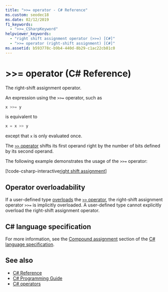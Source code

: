 ```yaml
---
title: ">>= operator - C# Reference"
ms.custom: seodec18
ms.date: 02/12/2019
f1_keywords: 
  - ">>=_CSharpKeyword"
helpviewer_keywords: 
  - "right shift assignment operator (>>=) [C#]"
  - ">>= operator (right-shift assignment) [C#]"
ms.assetid: b593778c-b9b4-440d-8b29-c1ac22cb81c0
---
```

# >>= operator (C# Reference)

The right-shift assignment operator.

An expression using the `>>=` operator, such as

```csharp
x >>= y
```

is equivalent to

```csharp
x = x >> y
```

except that `x` is only evaluated once.

The [`>>` operator](right-shift-operator.md) shifts its first operand right by the number of bits defined by its second operand.

The following example demonstrates the usage of the `>>=` operator:

[!code-csharp-interactive[right shift assignment](~/samples/snippets/csharp/language-reference/operators/ShiftOperatorsExamples.cs#RightShiftAssignment)]

## Operator overloadability

If a user-defined type [overloads](../keywords/operator.md) the [`>>` operator](right-shift-operator.md), the right-shift assignment operator `>>=` is implicitly overloaded. A user-defined type cannot explicitly overload the right-shift assignment operator.

## C# language specification

For more information, see the [Compound assignment](~/_csharplang/spec/expressions.md#compound-assignment) section of the [C# language specification](../language-specification/index.md).

## See also

- [C# Reference](../index.md)
- [C# Programming Guide](../../programming-guide/index.md)
- [C# operators](index.md)